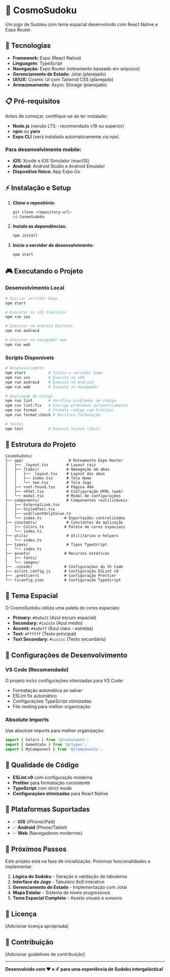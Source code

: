 # 🌌 CosmoSudoku

Um jogo de Sudoku com tema espacial desenvolvido com React Native e Expo Router.

## 🚀 Tecnologias

- **Framework:** Expo (React Native)
- **Linguagem:** TypeScript
- **Navegação:** Expo Router (roteamento baseado em arquivos)
- **Gerenciamento de Estado:** Jotai (planejado)
- **UI/UX:** Cosmic UI com Tailwind CSS (planejado)
- **Armazenamento:** Async Storage (planejado)

## 📋 Pré-requisitos

Antes de começar, certifique-se de ter instalado:

- **Node.js** (versão LTS - recomendado v18 ou superior)
- **npm** ou **yarn**
- **Expo CLI** (será instalado automaticamente via npx)

### Para desenvolvimento mobile:

- **iOS:** Xcode e iOS Simulator (macOS)
- **Android:** Android Studio e Android Emulator
- **Dispositivo físico:** App Expo Go

## ⚡ Instalação e Setup

1. **Clone o repositório:**

   ```bash
   git clone <repository-url>
   cd CosmoSudoku
   ```

2. **Instale as dependências:**

   ```bash
   npm install
   ```

3. **Inicie o servidor de desenvolvimento:**
   ```bash
   npm start
   ```

## 🎮 Executando o Projeto

### Desenvolvimento Local

```bash
# Iniciar servidor Expo
npm start

# Executar no iOS Simulator
npm run ios

# Executar no Android Emulator
npm run android

# Executar no navegador web
npm run web
```

### Scripts Disponíveis

```bash
# Desenvolvimento
npm start          # Inicia o servidor Expo
npm run ios        # Executa no iOS
npm run android    # Executa no Android
npm run web        # Executa no navegador

# Qualidade de Código
npm run lint       # Verifica problemas de código
npm run lint:fix   # Corrige problemas automaticamente
npm run format     # Formata código com Prettier
npm run format:check # Verifica formatação

# Testes
npm test           # Executa testes (Jest)
```

## 📁 Estrutura do Projeto

```
CosmoSudoku/
├── app/                    # Roteamento Expo Router
│   ├── _layout.tsx        # Layout raiz
│   ├── (tabs)/            # Navegação em abas
│   │   ├── _layout.tsx    # Layout das abas
│   │   ├── index.tsx      # Tela Home
│   │   └── two.tsx        # Tela Jogo
│   ├── +not-found.tsx     # Página 404
│   ├── +html.tsx          # Configuração HTML (web)
│   └── modal.tsx          # Modal de configurações
├── components/            # Componentes reutilizáveis
│   ├── ExternalLink.tsx
│   ├── StyledText.tsx
│   ├── useClientOnlyValue.ts
│   └── index.ts          # Exportações centralizadas
├── constants/             # Constantes da aplicação
│   ├── Colors.ts         # Paleta de cores espaciais
│   └── index.ts
├── utils/                 # Utilitários e helpers
│   └── index.ts
├── types/                 # Tipos TypeScript
│   └── index.ts
├── assets/               # Recursos estáticos
│   ├── fonts/
│   └── images/
├── .vscode/              # Configurações do VS Code
├── eslint.config.js      # Configuração ESLint v9
├── .prettierrc           # Configuração Prettier
└── tsconfig.json         # Configuração TypeScript
```

## 🎨 Tema Espacial

O CosmoSudoku utiliza uma paleta de cores espaciais:

- **Primary:** `#0a0a23` (Azul escuro espacial)
- **Secondary:** `#1a1a3a` (Azul médio)
- **Accent:** `#4a9eff` (Azul claro - estrelas)
- **Text:** `#ffffff` (Texto principal)
- **Text Secondary:** `#cccccc` (Texto secundário)

## 🔧 Configurações de Desenvolvimento

### VS Code (Recomendado)

O projeto inclui configurações otimizadas para VS Code:

- Formatação automática ao salvar
- ESLint fix automático
- Configurações TypeScript otimizadas
- File nesting para melhor organização

### Absolute Imports

Use absolute imports para melhor organização:

```typescript
import { Colors } from '@/constants';
import { GameState } from '@/types';
import { MyComponent } from '@/components';
```

## 🧪 Qualidade de Código

- **ESLint v9** com configuração moderna
- **Prettier** para formatação consistente
- **TypeScript** com strict mode
- **Configurações otimizadas** para React Native

## 📱 Plataformas Suportadas

- ✅ **iOS** (iPhone/iPad)
- ✅ **Android** (Phone/Tablet)
- ✅ **Web** (Navegadores modernos)

## 🎯 Próximos Passos

Este projeto está na fase de inicialização. Próximas funcionalidades a implementar:

1. **Lógica do Sudoku** - Geração e validação de tabuleiros
2. **Interface do Jogo** - Tabuleiro 9x9 interativo
3. **Gerenciamento de Estado** - Implementação com Jotai
4. **Mapa Estelar** - Sistema de níveis progressivos
5. **Tema Espacial Completo** - Assets visuais e sonoros

## 📄 Licença

[Adicionar licença apropriada]

## 🤝 Contribuição

[Adicionar guidelines de contribuição]

---

**Desenvolvido com ❤️ e ☄️ para uma experiência de Sudoku intergaláctica!**
